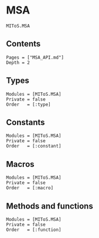 # MSA

```@docs
MIToS.MSA
```

## Contents

```@contents
Pages = ["MSA_API.md"]
Depth = 2
```  

## Types

```@autodocs
Modules = [MIToS.MSA]
Private = false
Order   = [:type]
```

## Constants

```@autodocs
Modules = [MIToS.MSA]
Private = false
Order   = [:constant]
```

## Macros

```@autodocs
Modules = [MIToS.MSA]
Private = false
Order   = [:macro]
```

## Methods and functions

```@autodocs
Modules = [MIToS.MSA]
Private = false
Order   = [:function]
```
